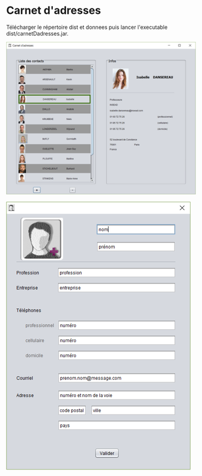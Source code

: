 # Carnet d'adresses

Télécharger le répertoire dist et donnees puis lancer l'executable dist/carnetDadresses.jar.

<img src='/src/images/carnetDadresses_1.png'/>&nbsp;&nbsp;&nbsp;&nbsp;&nbsp;<img src='/src/images/carnetDadresses_2.png'/>
